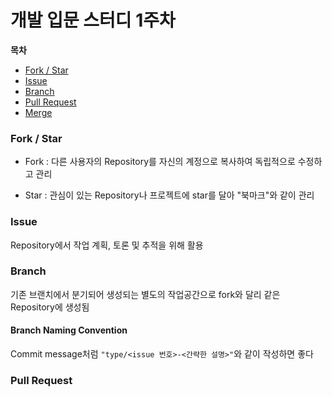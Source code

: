 # 개발 입문 스터디 1주차

**목차**

- [Fork / Star](#fork--star)
- [Issue]()
- [Branch]()
- [Pull Request]()
- [Merge]()

### Fork / Star

- Fork : 다른 사용자의 Repository를 자신의 계정으로 복사하여 독립적으로 수정하고 관리

- Star : 관심이 있는 Repository나 프로젝트에 star를 달아 "북마크"와 같이 관리

### Issue

Repository에서 작업 계획, 토론 및 추적을 위해 활용

### Branch

기존 브랜치에서 분기되어 생성되는 별도의 작업공간으로 fork와 달리 같은 Repository에 생성됨

#### Branch Naming Convention

Commit message처럼 `"type/<issue 번호>-<간략한 설명>"`와 같이 작성하면 좋다

### Pull Request


